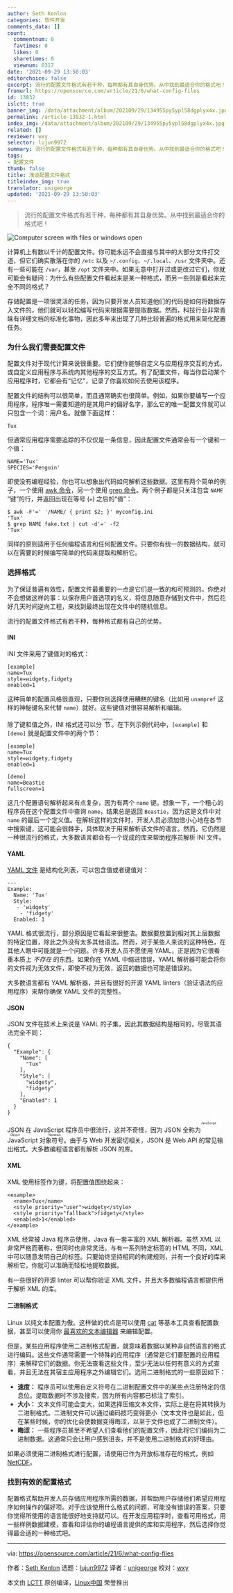 ```yaml
---
author: Seth Kenlon
categories: 软件开发
comments_data: []
count:
  commentnum: 0
  favtimes: 0
  likes: 0
  sharetimes: 0
  viewnum: 8317
date: '2021-09-29 13:50:03'
editorchoice: false
excerpt: 流行的配置文件格式有若干种，每种都有其自身优势。从中找到最适合你的格式吧！
fromurl: https://opensource.com/article/21/6/what-config-files
id: 13832
islctt: true
banner_img: /data/attachment/album/202109/29/134955py5ypl58dgplyx4x.jpg
permalink: /article-13832-1.html
index_img: /data/attachment/album/202109/29/134955py5ypl58dgplyx4x.jpg.thumb.jpg
related: []
reviewer: wxy
selector: lujun9972
summary: 流行的配置文件格式有若干种，每种都有其自身优势。从中找到最适合你的格式吧！
tags:
- 配置文件
thumb: false
title: 浅谈配置文件格式
titleindex_img: true
translator: unigeorge
updated: '2021-09-29 13:50:03'
---
```



> 
> 流行的配置文件格式有若干种，每种都有其自身优势。从中找到最适合你的格式吧！
> 
> 
> 


![](/data/attachment/album/202109/29/134955py5ypl58dgplyx4x.jpg "Computer screen with files or windows open")


计算机上有数以千计的配置文件。你可能永远不会直接与其中的大部分文件打交道，但它们确实散落在你的 `/etc` 以及 `~/.config`、`~/.local`、`/usr` 文件夹中。还有一些可能在 `/var`，甚至 `/opt` 文件夹中。如果无意中打开过或更改过它们，你就可能会有疑问：为什么有些配置文件看起来是某一种格式，而另一些则是看起来完全不同的格式？


存储配置是一项很灵活的任务，因为只要开发人员知道他们的代码是如何将数据存入文件的，他们就可以轻松编写代码来根据需要提取数据。然而，科技行业非常青睐有详细文档的标准化事物，因此多年来出现了几种比较普遍的格式用来简化配置任务。


### 为什么我们需要配置文件


配置文件对于现代计算来说很重要。它们使你能够自定义与应用程序交互的方式，或自定义应用程序与系统内其他程序的交互方式。有了配置文件，每当你启动某个应用程序时，它都会有“记忆”，记录了你喜欢如何去使用该程序。


配置文件的结构可以很简单，而且通常确实也很简单。例如，如果你要编写一个应用程序，程序唯一需要知道的是其用户的偏好名字，那么它的唯一配置文件就可以只包含一个词：用户名。就像下面这样：



```
Tux

```

但通常应用程序需要追踪的不仅仅是一条信息，因此配置文件通常会有一个键和一个值：



```
NAME='Tux'
SPECIES='Penguin'

```

即使没有编程经验，你也可以想象出代码如何解析这些数据。这里有两个简单的例子，一个使用 [awk 命令](https://opensource.com/article/20/9/awk-ebook)，另一个使用 [grep 命令](https://opensource.com/downloads/grep-cheat-sheet)。两个例子都是只关注包含 `NAME` “键”的行，并返回出现在等号 (`=`) 之后的“值”：



```
$ awk -F'=' '/NAME/ { print $2; }' myconfig.ini
'Tux'
$ grep NAME fake.txt | cut -d'=' -f2
'Tux'

```

同样的原则适用于任何编程语言和任何配置文件。只要你有统一的数据结构，就可以在需要的时候编写简单的代码来提取和解析它。


### 选择格式


为了保证普遍有效性，配置文件最重要的一点是它们是一致的和可预测的。你绝对不会想做这样的事：以保存用户首选项的名义，将信息随意存储到文件中，然后花好几天时间逆向工程，来找到最终出现在文件中的随机信息。


流行的配置文件格式有若干种，每种格式都有自己的优势。


#### INI


INI 文件采用了键值对的格式：



```
[example]
name=Tux
style=widgety,fidgety
enabled=1

```

这种简单的配置风格很直观，只要你别选择使用糟糕的键名（比如用 `unampref` 这样的神秘键名来代替 `name`）就好。这些键值对很容易解析和编辑。


除了键和值之外，INI 格式还可以分 <ruby> 节 <rt>  section </rt></ruby>。在下列示例代码中，`[example]` 和 `[demo]` 就是配置文件中的两个节：



```
[example]
name=Tux
style=widgety,fidgety
enabled=1

[demo]
name=Beastie
fullscreen=1

```

这几个配置语句解析起来有点复杂，因为有两个 `name` 键。想象一下，一个粗心的程序员在这个配置文件中查询 `name`，结果总是返回 `Beastie`，因为这是文件中对 `name` 的最后一个定义值。在解析这样的文件时，开发人员必须加倍小心地在各节中搜索键，这可能会很棘手，具体取决于用来解析该文件的语言。然而，它仍然是一种很流行的格式，大多数语言都会有一个现成的库来帮助程序员解析 INI 文件。


#### YAML


[YAML 文件](https://www.redhat.com/sysadmin/yaml-beginners) 是结构化列表，可以包含值或者键值对：



```
---
Example:
  Name: 'Tux'
  Style:
   - 'widgety'
    - 'fidgety'
  Enabled: 1

```

YAML 格式很流行，部分原因是它看起来很整洁。数据要放置到相对其上层数据的特定位置，除此之外没有太多其他语法。然而，对于某些人来说的这种特色，在其他人眼中可能就是一个问题。许多开发人员不愿使用 YAML，正是因为它很看重本质上 *不存在* 的东西。如果你在 YAML 中缩进错误，YAML 解析器可能会将你的文件视为无效文件，即使不视为无效，返回的数据也可能是错误的。


大多数语言都有 YAML 解析器，并且有很好的开源 YAML linters（验证语法的应用程序）来帮你确保 YAML 文件的完整性。


#### JSON


JSON 文件在技术上来说是 YAML 的子集，因此其数据结构是相同的，尽管其语法完全不同：



```
{
  "Example": {
    "Name": [
      "Tux"
    ],
    "Style": [
      "widgety",
      "fidgety"
    ],
    "Enabled": 1
  }
}

```

JSON 在 JavaScript 程序员中很流行，这并不奇怪，因为 JSON 全称为<ruby> JavaScript 对象符号 <rt>  JavaScript Object Notation </rt></ruby>。由于与 Web 开发密切相关，JSON 是 Web API 的常见输出格式。大多数编程语言都有解析 JSON 的库。


#### XML


XML 使用标签作为键，将配置值围绕起来：



```
<example>
  <name>Tux</name>
  <style priority="user">widgety</style>
  <style priority="fallback">fidgety</style>
  <enabled>1</enabled>
</example>

```

XML 经常被 Java 程序员使用，Java 有一套丰富的 XML 解析器。虽然 XML 以非常严格而著称，但同时也非常灵活。与有一系列特定标签的 HTML 不同，XML 中可以随意发明自己的标签。只要始终坚持相同的构建规则，并有一个良好的库来解析它，你就可以准确而轻松地提取数据。


有一些很好的开源 linter 可以帮你验证 XML 文件，并且大多数编程语言都提供用于解析 XML 的库。


#### 二进制格式


Linux 以纯文本配置为傲。这样做的优点是可以使用 [cat](https://opensource.com/article/19/2/getting-started-cat-command) 等基本工具查看配置数据，甚至可以使用你 [最喜欢的文本编辑器](https://opensource.com/article/21/2/open-source-text-editors) 来编辑配置。


但是，某些应用程序使用二进制格式配置，就意味着数据以某种非自然语言的格式进行编码。这些文件通常需要一个特殊的应用程序（通常是它们要配置的应用程序）来解释它们的数据。你无法查看这些文件，至少无法以任何有意义的方式查看，并且无法在其宿主应用程序之外编辑它们。选用二进制格式的一些原因如下：


* **速度：** 程序员可以使用自定义符号在二进制配置文件中的某些点注册特定的信息位。提取数据时不涉及搜索，因为所有内容都已标注了索引。
* **大小：** 文本文件可能会变大，如果选择压缩文本文件，实际上是在将其转换为二进制格式。二进制文件可以通过编码技巧变得更小（文本文件也是如此，但在某些时候，你的优化会使数据变得晦涩，以至于文件也成了二进制文件）。
* **晦涩：** 一些程序员甚至不希望人们查看他们的配置文件，因此将它们编码为二进制数据。这通常只会让用户感到沮丧，并不是使用二进制格式的好理由。


如果必须使用二进制格式进行配置，请使用已作为开放标准存在的格式，例如 [NetCDF](https://www.unidata.ucar.edu/software/netcdf/)。


### 找到有效的配置格式


配置格式帮助开发人员存储应用程序所需的数据，并帮助用户存储他们希望应用程序如何操作的偏好项。对于应该使用什么格式的问题，可能没有错误的答案，只要你觉得所使用的语言能很好地支持就可以。在开发应用程序时，查看可用格式，用一些样例数据建模，查看和评估你的编程语言提供的库和实用程序，然后选择你觉得最合适的一种格式吧。




---


via: <https://opensource.com/article/21/6/what-config-files>


作者：[Seth Kenlon](https://opensource.com/users/seth) 选题：[lujun9972](https://github.com/lujun9972) 译者：[unigeorge](https://github.com/unigeorge) 校对：[wxy](https://github.com/wxy)


本文由 [LCTT](https://github.com/LCTT/TranslateProject) 原创编译，[Linux中国](https://linux.cn/) 荣誉推出